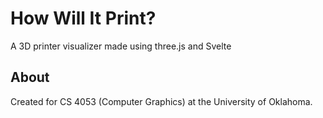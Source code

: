 # How Will It Print?

A 3D printer visualizer made using three.js and Svelte

## About

Created for CS 4053 (Computer Graphics) at the University of Oklahoma.
